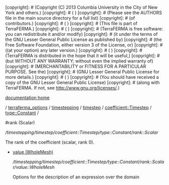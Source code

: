 [copyright]: # (Copyright (C) 2013 Columbia University in the City of New York and others.)
[copyright]: # ( )
[copyright]: # (Please see the AUTHORS file in the main source directory for a full list)
[copyright]: # (of contributors.)
[copyright]: # ( )
[copyright]: # (This file is part of TerraFERMA.)
[copyright]: # ( )
[copyright]: # (TerraFERMA is free software: you can redistribute it and/or modify)
[copyright]: # (it under the terms of the GNU Lesser General Public License as published by)
[copyright]: # (the Free Software Foundation, either version 3 of the License, or)
[copyright]: # ((at your option) any later version.)
[copyright]: # ( )
[copyright]: # (TerraFERMA is distributed in the hope that it will be useful,)
[copyright]: # (but WITHOUT ANY WARRANTY; without even the implied warranty of)
[copyright]: # (MERCHANTABILITY or FITNESS FOR A PARTICULAR PURPOSE. See the)
[copyright]: # (GNU Lesser General Public License for more details.)
[copyright]: # ( )
[copyright]: # (You should have received a copy of the GNU Lesser General Public License)
[copyright]: # (along with TerraFERMA. If not, see <http://www.gnu.org/licenses/>.)

[documentation home](Documentation)

/ [terraferma_options](../../../../../terraferma_options.md) / [timestepping](../../../../timestepping.md) / [timestep](../../../timestep.md) / [coefficient::Timestep](../../coefficient__Timestep.md) / [type::Constant](../type__Constant.md) /

#rank (Scalar)

*/timestepping/timestep/coefficient::Timestep/type::Constant/rank::Scalar*

The rank of the coefficient (scalar, rank 0).

* [value (WholeMesh)](rank__Scalar/value__WholeMesh.md "child")

    */timestepping/timestep/coefficient::Timestep/type::Constant/rank::Scalar/value::WholeMesh*

    Options for the description of an expression over the domain

[autogenerated]: # (This file was automatically generated from the schema file:/home/cwilson/repos/github/TerraFERMA/TerraFERMA/buckettools/schemas/timestepping.rng.)

